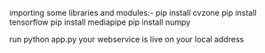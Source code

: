 importing some libraries and modules:-
pip install cvzone
pip install tensorflow
pip install mediapipe
pip install numpy

run python app.py
your webservice is live on your local address
